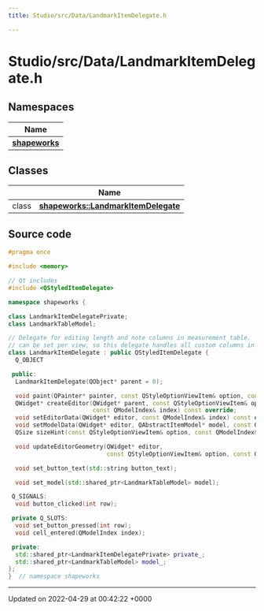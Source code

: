 ```yaml
---
title: Studio/src/Data/LandmarkItemDelegate.h

---
```


# Studio/src/Data/LandmarkItemDelegate.h



## Namespaces

| Name           |
| -------------- |
| **[shapeworks](../Namespaces/namespaceshapeworks.md)**  |

## Classes

|                | Name           |
| -------------- | -------------- |
| class | **[shapeworks::LandmarkItemDelegate](../Classes/classshapeworks_1_1LandmarkItemDelegate.md)**  |




## Source code

```cpp
#pragma once

#include <memory>

// Qt includes
#include <QStyledItemDelegate>

namespace shapeworks {

class LandmarkItemDelegatePrivate;
class LandmarkTableModel;

// Delegate for editing length and note columns in measurement table.  Note that only one delegate
// can be set per view, so this delegate handles all custom columns in the table.
class LandmarkItemDelegate : public QStyledItemDelegate {
  Q_OBJECT

 public:
  LandmarkItemDelegate(QObject* parent = 0);

  void paint(QPainter* painter, const QStyleOptionViewItem& option, const QModelIndex& index) const override;
  QWidget* createEditor(QWidget* parent, const QStyleOptionViewItem& option,
                        const QModelIndex& index) const override;
  void setEditorData(QWidget* editor, const QModelIndex& index) const override;
  void setModelData(QWidget* editor, QAbstractItemModel* model, const QModelIndex& index) const override;
  QSize sizeHint(const QStyleOptionViewItem& option, const QModelIndex& index) const override;

  void updateEditorGeometry(QWidget* editor,
                            const QStyleOptionViewItem& option, const QModelIndex& index) const override;

  void set_button_text(std::string button_text);

  void set_model(std::shared_ptr<LandmarkTableModel> model);

 Q_SIGNALS:
  void button_clicked(int row);

 private Q_SLOTS:
  void set_button_pressed(int row);
  void cell_entered(QModelIndex index);

 private:
  std::shared_ptr<LandmarkItemDelegatePrivate> private_;
  std::shared_ptr<LandmarkTableModel> model_;
};
}  // namespace shapeworks
```


-------------------------------

Updated on 2022-04-29 at 00:42:22 +0000

